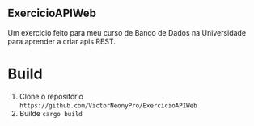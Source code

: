 ## ExercicioAPIWeb
Um exercicio feito para meu curso de Banco de Dados na Universidade para aprender a criar apis REST.

# Build
1. Clone o repositório ```https://github.com/VictorNeonyPro/ExercicioAPIWeb```
2. Builde ```cargo build```

